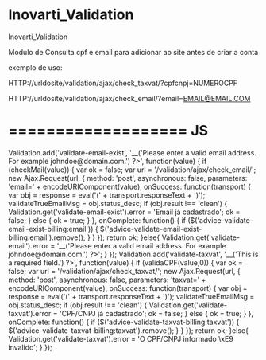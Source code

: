 Inovarti_Validation
===================

Inovarti_Validation


Modulo de Consulta cpf e email para adicionar ao site antes de criar a conta

exemplo de uso:

HTTP://urldosite/validation/ajax/check_taxvat/?cpfcnpj=NUMEROCPF

HTTP://urldosite/validation/ajax/check_email/?email=EMAIL@EMAIL.COM



===================
JS
===================


Validation.add('validate-email-exist', '<?php echo $this->__('Please enter a valid email address. For example johndoe@domain.com.') ?>', function(value) {
        if (checkMail(value)) {
            var ok = false;
            var url = '/validation/ajax/check_email/';
            new Ajax.Request(url, {
                method: 'post',
                asynchronous: false,
                parameters: 'email=' + encodeURIComponent(value),
                onSuccess: function(transport) {
                    var obj = response = eval('(' + transport.responseText + ')');
                    validateTrueEmailMsg = obj.status_desc;
                        if (obj.result !== 'clean') {
                            Validation.get('validate-email-exist').error = 'Email já cadastrado';
                            ok = false;
                        } else {
                            ok = true;
                        }
                    },
                    onComplete: function() {
                        if ($('advice-validate-email-exist-billing:email')) {
                          $('advice-validate-email-exist-billing:email').remove();
                        }
                    }
                });
            return ok;
        }else{
            Validation.get('validate-email').error = '<?php echo $this->__('Please enter a valid email address. For example johndoe@domain.com.') ?>';
        }
    });
    Validation.add('validate-taxvat', '<?php echo $this->__('This is a required field.') ?>', function(value) {
        if (validaCPF(value,0)) {
            var ok = false;
            var url = '/validation/ajax/check_taxvat/';
            new Ajax.Request(url, {
                method: 'post',
                asynchronous: false,
                parameters: 'taxvat=' + encodeURIComponent(value),
                onSuccess: function(transport) {
                    var obj = response = eval('(' + transport.responseText + ')');
                    validateTrueEmailMsg = obj.status_desc;
                    if (obj.result !== 'clean') {
                        Validation.get('validate-taxvat').error = 'CPF/CNPJ já cadastrado';
                        ok = false;
                    } else {
                        ok = true;
                    }
                },
                onComplete: function() {
                    if ($('advice-validate-taxvat-billing:taxvat')) {
                        $('advice-validate-taxvat-billing:taxvat').remove();
                    }
                }
            });
            return ok;
         }else{
             Validation.get('validate-taxvat').error = 'O CPF/CNPJ informado \xE9 invalido';
         }
    });
